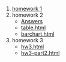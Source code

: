 1. [homework 1](https://sranyjstrannik.github.io/hw1/index.html)
2. homework 2
	* [Answers](https://sranyjstrannik.github.io/hw2/answers.txt)
  	* [table.html](https://sranyjstrannik.github.io/hw2/table.html)
  	* [barchart.html](https://sranyjstrannik.github.io/hw2/barchart.html)
3. homework 3
	* [hw3.html](https://sranyjstrannik.github.io/hw3/hw3.html)
	* [hw3-part2.html](https://sranyjstrannik.github.io/hw3/part2/hw3-part2.html)
